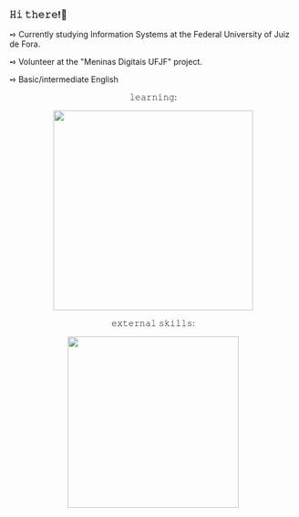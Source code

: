 ### 𝙷𝚒 𝚝𝚑𝚎𝚛𝚎!👋

➺ Currently studying Information Systems at the Federal University of Juiz de Fora.

➺ Volunteer at the "Meninas Digitais UFJF" project.

➺ Basic/intermediate English

<p align="center" >
𝚕𝚎𝚊𝚛𝚗𝚒𝚗𝚐:
</p>

<div align="center"> 
<img src="https://github.com/luizacaldeira/luizacaldeira/assets/143027265/91ad4f82-9580-4da4-9437-2bae96cc825b" width="350" />
</div>

<p align="center">
𝚎𝚡𝚝𝚎𝚛𝚗𝚊𝚕 𝚜𝚔𝚒𝚕𝚕𝚜:
</p>

<div align="center"> 
<img src="https://github.com/luizacaldeira/luizacaldeira/assets/143027265/b7a6c05a-90e8-4064-8bf0-f5f31d7cc264" width="300" />
</div>

